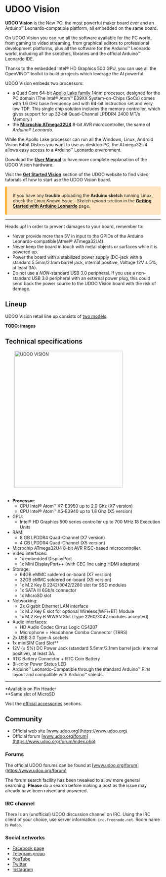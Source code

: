 # UDOO Vision
**UDOO Vision** is the New PC: the most powerful maker board ever and an Arduino&trade; Leonardo-compatible platform, all embedded on the same board.

On UDOO Vision you can run all the software available for the PC world, from gaming to video streaming, from graphical editors to professional development platforms, plus all the software for the Arduino&trade; Leonardo world, including all the sketches, libraries and the official Arduino&trade; Leonardo IDE.

Thanks to the embedded Intel&reg; HD Graphics 500 GPU, you can use all the OpenVINO&trade; toolkit to build prrojects which leverage the AI powerful.

UDOO Vision embeds two processors:
* a Quad Core 64-bit [Apollo Lake family](https://ark.intel.com/compare/96488,96485) 14nm processor, designed for the PC domain (The Intel&reg; Atom&trade; E39XX System-on-Chips (SoCs) comes with 1.6 GHz base frequency and with 64-bit instruction set and very low TDP. This single chip solution includes the memory controller, which gives support for up 32-bit Quad-Channel LPDDR4 2400 MT/s Memory.)
* the [**Microchip ATmega32U4**](https://www.microchip.com/wwwproducts/en/ATmega32u4) 8-bit AVR microcontroller, the same of *Arduino&reg; Leonardo*.

While the Apollo Lake processor can run all the Windows, Linux, Android Vision 64bit Distros you want to use as desktop PC, the ATmega32U4 allows easy access to a Arduino&trade; Leonardo environment.

Download the [**User Manual**](https://udoo.org/download/files/UDOO_VISION/Doc/UDOO_VISION_MANUAL.pdf) to have more complete explanation of the UDOO Vision hardware.  

Visit the [**Get Started Vision**](https://www.udoo.org/get-started-vision/) section of the UDOO website to find video tutorials of how to start use the UDOO Vision board.

<p style="background-color: rgba(255, 170, 50, 0.3);padding: 20px;border-left: 5px solid orange; border-radius: 4px; color:rgb(45, 45, 45);">
If you have any <b>trouble</b> uploading the <b>Arduino sketch</b> running Linux, check the <i>Linux Known issue - Sketch upload</i> section in the <a href="../Arduino_Leonardo-compatible(ATmega32U4)/Getting_Started_with_Arduino_Leonardo.html"><b>Getting Started with Arduino Leonardo</b></a> page.
</p>

<hr/>

<span class="label label-warning">Heads up!</span> In order to prevent damages to your board, remember to:

* Never provide more than 5V in input to the GPIOs of the Arduino Leonardo-compatible(Atmel&reg; ATmega32U4).
* Never keep the board in touch with metal objects or surfaces while it is powered up.
* Power the board with a stabilized power supply (DC-jack with a standard 5.5mm/2.1mm barrel jack, internal positive, Voltage 12V ± 5%, at least 3A).
* Do not use a *NON*-standard USB 3.0 peripheral. If you use a non-standard USB 3.0 peripheral with an external power plug, this could send back the power source to the UDOO Vision board with the risk of damage.


## Lineup
UDOO Vision retail line up consists of [two models](!Hardware_References/Board_versions).

**TODO: images** <!--<img src="../img/x86_lineup.png" alt="UDOO versions" class="img-responsive" >-->


## Technical specifications

<img src="../img/UDOO_VISION_top_rotated.png" alt="UDOO VISION" class="img-responsive pull-right" height="441px" width="350px"  style="margin-bottom:20px; margin-left:30px;">

* **Processor**:
  * CPU Intel&reg; Atom&trade; X7-E3950 up to 2.0 Ghz (X7 version)
  * CPU Intel&reg; Atom&trade; X5-E3940 up to 1.8 Ghz (X5 version)
* GPU:
  * Intel&reg; HD Graphics 500 series controller up to 700 MHz 18 Execution Units
* RAM:
  * 8 GB LPDDR4 Quad-Channel (X7 version)
  * 4 GB LPDDR4 Quad-Channel (X5 version)
* Microchip ATmega32U4 8-bit AVR RISC-based microcontroller.
* Video interfaces:
  * 1x embedded DisplayPort
  * 1x Mini DisplayPort++ (with CEC line using HDMI adapters)
* Storage:
  * 64GB eMMC soldered on-board (X7 version)
  * 32GB eMMC soldered on-board (X5 version)
  * 1x M.2 Key B 2242/3042/2280 slot for SSD modules
  * 1x SATA III 6Gb/s connector
  * 1x MicroSD slot
* Networking:
  * 2x Gigabit Ethernet LAN interface
  * 1x M.2 Key E slot for optional Wireless(WiFi+BT) Module
  * 1x M.2 Key B WWAN Slot (Type 2260/3042 modules accepted)
* Audio interfaces:
  * HD Audio Codec Cirrus Logic CS4207
  * Microphone + Headphone Combo Connector (TRRS)
* 2x USB 3.0 Type-A sockets
* 1x miniSIM Card Slot**
* 12V (± 5%) DC Power Jack (standard 5.5mm/2.1mm barrel jack: internal positive), at least 3A.
* RTC Battery Connector + RTC Coin Battery
* Bi-color Power Status LED
* Arduino&trade; Leonardo-Compatible through the standard Arduino&trade; Pins layout and compatible with Arduino&trade; shields.

---

&#42;Available on Pin Header  
&#42;&#42;Same slot of MicroSD

Visit the [official accessories](!Accessories/Official_Accessories) sections.

## Community
* Official web site [www.udoo.org](https://www.udoo.org)
* Official forum [www.udoo.org/forum](https://www.udoo.org/forum/index.php)

### Forums
The official UDOO forums can be found at [www.udoo.org/forum](https://www.udoo.org/forum)

The forum search facility has been tweaked to allow more general searching.
**Please** do a search before making a post as the issue may already have been raised and answered.

### IRC channel
There is an (unofficial) UDOO discussion channel on IRC. Using the IRC client of your choice,
use server information: `irc.freenode.net`. Room name is `#udoo`.

### Social networks
 * [Facebook page](http://www.facebook.com/udooboard)
 * [Telegram group](https://t.me/udooint)
 * [YouTube](http://www.youtube.com/channel/UCXv5UyGn5jArK8xOAmuSeHg)
 * [Twitter](http://twitter.com/UDOO_Board)
 * [Instagram](https://www.instagram.com/udoo_board/)


<!-- Google Code -->
<script type="text/javascript">
var google_conversion_id = 983836026;
var google_custom_params = window.google_tag_params;
var google_remarketing_only = true;
</script>
</noscript>
